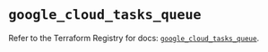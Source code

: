 # `google_cloud_tasks_queue`

Refer to the Terraform Registry for docs: [`google_cloud_tasks_queue`](https://registry.terraform.io/providers/hashicorp/google/5.25.0/docs/resources/cloud_tasks_queue).
